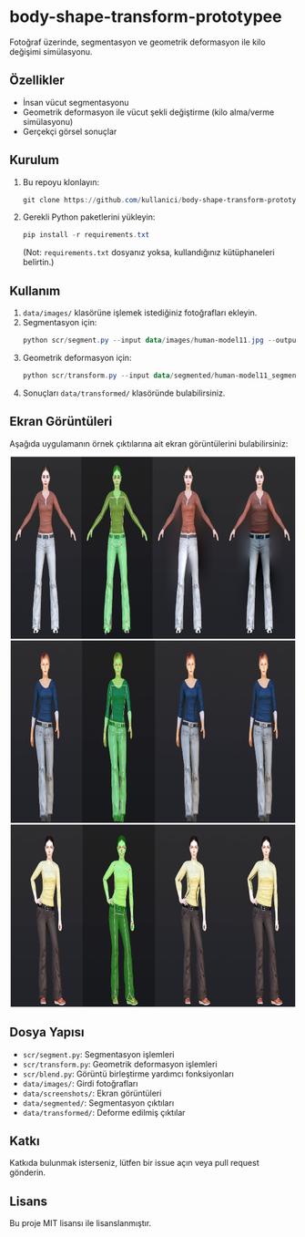 # body-shape-transform-prototypee

Fotoğraf üzerinde, segmentasyon ve geometrik deformasyon ile kilo değişimi simülasyonu.

## Özellikler

- İnsan vücut segmentasyonu
- Geometrik deformasyon ile vücut şekli değiştirme (kilo alma/verme simülasyonu)
- Gerçekçi görsel sonuçlar

## Kurulum

1. Bu repoyu klonlayın:
   ```powershell
   git clone https://github.com/kullanici/body-shape-transform-prototypee.git
   ```
2. Gerekli Python paketlerini yükleyin:
   ```powershell
   pip install -r requirements.txt
   ```
   (Not: `requirements.txt` dosyanız yoksa, kullandığınız kütüphaneleri belirtin.)

## Kullanım

1. `data/images/` klasörüne işlemek istediğiniz fotoğrafları ekleyin.
2. Segmentasyon için:
   ```powershell
   python scr/segment.py --input data/images/human-model11.jpg --output data/segmented/
   ```
3. Geometrik deformasyon için:
   ```powershell
   python scr/transform.py --input data/segmented/human-model11_segmented.jpg --output data/transformed/
   ```
4. Sonuçları `data/transformed/` klasöründe bulabilirsiniz.

## Ekran Görüntüleri

Aşağıda uygulamanın örnek çıktılarına ait ekran görüntülerini bulabilirsiniz:
<div align="center">
<img src="data/screenshots/ss1.png" width="500" height="320"/>
   <br>
<img src="data/screenshots/ss2.png" width="500" height="320"/>
<img src="data/screenshots/ss3.png" width="500" height="320"/>
</div>

## Dosya Yapısı

- `scr/segment.py`: Segmentasyon işlemleri
- `scr/transform.py`: Geometrik deformasyon işlemleri
- `scr/blend.py`: Görüntü birleştirme yardımcı fonksiyonları
- `data/images/`: Girdi fotoğrafları
- `data/screenshots/`: Ekran görüntüleri
- `data/segmented/`: Segmentasyon çıktıları
- `data/transformed/`: Deforme edilmiş çıktılar

## Katkı

Katkıda bulunmak isterseniz, lütfen bir issue açın veya pull request gönderin.

## Lisans

Bu proje MIT lisansı ile lisanslanmıştır.
